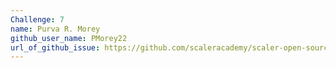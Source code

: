 ```yaml
---
Challenge: 7
name: Purva R. Morey
github_user_name: PMorey22
url_of_github_issue: https://github.com/scaleracademy/scaler-open-source-september-challenge/issues/237  
---
```

